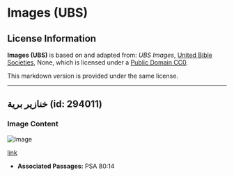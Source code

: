 # Images (UBS)

## License Information

**Images (UBS)** is based on and adapted from: _UBS Images_, [United Bible Societies](https://unitedbiblesocieties.org/), None, which is licensed under a [Public Domain CC0](https://creativecommons.org/public-domain/cc0/).

This markdown version is provided under the same license.



--------------------------------

## خنازير برية (id: 294011)

### Image Content

![Image](https://cdn.aquifer.bible/aquifer-content/resources/Media/WEB-0080_boars.jpg)

[link](https://cdn.aquifer.bible/aquifer-content/resources/Media/WEB-0080_boars.jpg)

* **Associated Passages:** PSA 80:14


